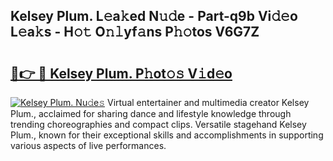 ## Kelsey Plum. L𝚎a𝚔ed N𝚞𝚍e - Part-q9b Vi𝚍𝚎o L𝚎a𝚔s - H𝚘𝚝 O𝚗𝚕yf𝚊ns P𝚑𝚘tos V6G7Z

# <h2><a href="http://kf42axs.oniu.top/?m=Kelsey+Plum.">🔗👉 🔴 Kelsey Plum. P𝚑ot𝚘𝚜 V𝚒d𝚎o</a></h2>

[![Kelsey Plum. Nu𝚍e𝚜](https://i.imgur.com/0qMVB7G.gif)](http://kf42axs.oniu.top/?m=Kelsey+Plum.)
Virtual entertainer and multimedia creator Kelsey Plum., acclaimed for sharing dance and lifestyle knowledge through trending choreographies and compact clips. Versatile stagehand Kelsey Plum., known for their exceptional skills and accomplishments in supporting various aspects of live performances.  
